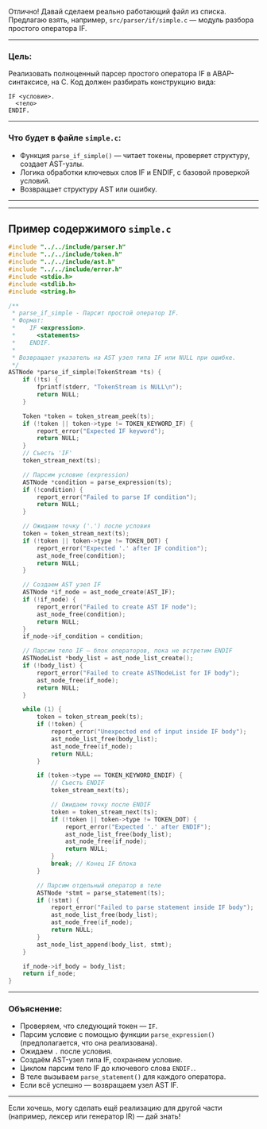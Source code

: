 Отлично! Давай сделаем реально работающий файл из списка. Предлагаю взять, например, `src/parser/if/simple.c` — модуль разбора простого оператора IF.

---

### Цель:

Реализовать полноценный парсер простого оператора IF в ABAP-синтаксисе, на C.
Код должен разбирать конструкцию вида:

```abap
IF <условие>.
  <тело>
ENDIF.
```

---

### Что будет в файле `simple.c`:

* Функция `parse_if_simple()` — читает токены, проверяет структуру, создает AST-узлы.
* Логика обработки ключевых слов IF и ENDIF, с базовой проверкой условий.
* Возвращает структуру AST или ошибку.

---

---

## Пример содержимого `simple.c`

```c
#include "../../include/parser.h"
#include "../../include/token.h"
#include "../../include/ast.h"
#include "../../include/error.h"
#include <stdio.h>
#include <stdlib.h>
#include <string.h>

/**
 * parse_if_simple - Парсит простой оператор IF.
 * Формат:
 *    IF <expression>.
 *      <statements>
 *    ENDIF.
 *
 * Возвращает указатель на AST узел типа IF или NULL при ошибке.
 */
ASTNode *parse_if_simple(TokenStream *ts) {
    if (!ts) {
        fprintf(stderr, "TokenStream is NULL\n");
        return NULL;
    }

    Token *token = token_stream_peek(ts);
    if (!token || token->type != TOKEN_KEYWORD_IF) {
        report_error("Expected IF keyword");
        return NULL;
    }
    // Съесть 'IF'
    token_stream_next(ts);

    // Парсим условие (expression)
    ASTNode *condition = parse_expression(ts);
    if (!condition) {
        report_error("Failed to parse IF condition");
        return NULL;
    }

    // Ожидаем точку ('.') после условия
    token = token_stream_next(ts);
    if (!token || token->type != TOKEN_DOT) {
        report_error("Expected '.' after IF condition");
        ast_node_free(condition);
        return NULL;
    }

    // Создаем AST узел IF
    ASTNode *if_node = ast_node_create(AST_IF);
    if (!if_node) {
        report_error("Failed to create AST IF node");
        ast_node_free(condition);
        return NULL;
    }
    if_node->if_condition = condition;

    // Парсим тело IF — блок операторов, пока не встретим ENDIF
    ASTNodeList *body_list = ast_node_list_create();
    if (!body_list) {
        report_error("Failed to create ASTNodeList for IF body");
        ast_node_free(if_node);
        return NULL;
    }

    while (1) {
        token = token_stream_peek(ts);
        if (!token) {
            report_error("Unexpected end of input inside IF body");
            ast_node_list_free(body_list);
            ast_node_free(if_node);
            return NULL;
        }

        if (token->type == TOKEN_KEYWORD_ENDIF) {
            // Съесть ENDIF
            token_stream_next(ts);

            // Ожидаем точку после ENDIF
            token = token_stream_next(ts);
            if (!token || token->type != TOKEN_DOT) {
                report_error("Expected '.' after ENDIF");
                ast_node_list_free(body_list);
                ast_node_free(if_node);
                return NULL;
            }
            break; // Конец IF блока
        }

        // Парсим отдельный оператор в теле
        ASTNode *stmt = parse_statement(ts);
        if (!stmt) {
            report_error("Failed to parse statement inside IF body");
            ast_node_list_free(body_list);
            ast_node_free(if_node);
            return NULL;
        }
        ast_node_list_append(body_list, stmt);
    }

    if_node->if_body = body_list;
    return if_node;
}
```

---

### Объяснение:

* Проверяем, что следующий токен — `IF`.
* Парсим условие с помощью функции `parse_expression()` (предполагается, что она реализована).
* Ожидаем `.` после условия.
* Создаём AST-узел типа IF, сохраняем условие.
* Циклом парсим тело IF до ключевого слова `ENDIF.`.
* В теле вызываем `parse_statement()` для каждого оператора.
* Если всё успешно — возвращаем узел AST IF.

---

Если хочешь, могу сделать ещё реализацию для другой части (например, лексер или генератор IR) — дай знать!
